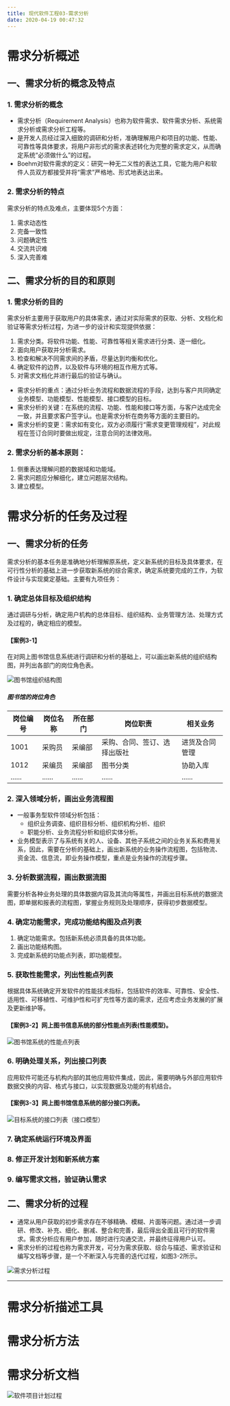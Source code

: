 ```yaml
---
title: 现代软件工程03-需求分析
date: 2020-04-19 00:47:32
---
```


# 需求分析概述

## 一、需求分析的概念及特点

### 1. 需求分析的概念

- 需求分析（Requirement Analysis）也称为软件需求、软件需求分析、系统需求分析或需求分析工程等。
- 是开发人员经过深入细致的调研和分析，准确理解用户和项目的功能、性能、可靠性等具体要求，将用户非形式的需求表述转化为完整的需求定义，从而确定系统“必须做什么”的过程。
- Boehm对软件需求的定义：研究一种无二义性的表达工具，它能为用户和软件人员双方都接受并将“需求”严格地、形式地表达出来。

### 2. 需求分析的特点

需求分析的特点及难点，主要体现5个方面：

1. 需求动态性
2. 完备一致性
3. 问题确定性
4. 交流共识难
5. 深入完善难

## 二、需求分析的目的和原则

### 1. 需求分析的目的

需求分析主要用于获取用户的具体需求，通过对实际需求的获取、分析、文档化和验证等需求分析过程，为进一步的设计和实现提供依据：

1. 需求分类。将软件功能、性能、可靠性等相关需求进行分类、逐一细化。
2. 面向用户获取并分析需求。
3. 检查和解决不同需求间的矛盾，尽量达到均衡和优化。
4. 确定软件的边界，以及软件与环境的相互作用方式等。
5. 对需求文档化并进行最后的验证与确认。

- 需求分析的重点：通过分析业务流程和数据流程的手段，达到与客户共同确定业务模型、功能模型、性能模型、接口模型的目标。
- 需求分析的关键：在系统的流程、功能、性能和接口等方面，与客户达成完全一致，并且要求客户签字认。也是需求分析在商务等方面的主要目的。    
- 需求分析的变更：需求如有变化，双方必须履行“需求变更管理规程”，对此规程在签订合同时要做出规定，注意合同的法律效用。

### 2. 需求分析的基本原则：

1. 侧重表达理解问题的数据域和功能域。
2. 需求问题应分解细化，建立问题层次结构。
3. 建立模型。

# 需求分析的任务及过程

## 一、需求分析的任务

需求分析的基本任务是准确地分析理解原系统，定义新系统的目标及具体要求，在可行性分析的基础上进一步获取新系统的综合需求，确定系统要完成的工作，为软件设计与实现奠定基础。主要有九项任务：

### 1. 确定总体目标及组织结构

通过调研与分析，确定用户机构的总体目标、组织结构、业务管理方法、处理方式及过程的，确定相应的模型。

#### 【案例3-1】

在对网上图书馆信息系统进行调研和分析的基础上，可以画出新系统的组织结构图，并列出各部门的岗位角色表。

![图书馆组织结构图](./现代软件工程03-需求分析/图书馆组织结构图.png)

##### 图书馆的岗位角色

|岗位编号|岗位名称|所在部门|岗位职责|相关业务|
|---|---|---|---|---|
|1001|采购员|采编部|采购、合同、签订、选择出版社|进货及合同管理|
|1012|采编员|采编部|图书分类|协助入库|
|......|......|......|......|......|

### 2. 深入领域分析，画出业务流程图

- 一般事务型软件领域分析包括：
  - 组织业务调查、组织目标分析、组织机构分析、组织
  - 职能分析、业务流程分析和组织实体分析。
- 业务模型表示了与系统有关的人、设备、其他子系统之间的业务关系和费用关系，因此，需要在分析的基础上，画出新系统的业务操作流程图，包括物流、资金流、信息流，即业务操作模型，重点是业务操作的流程步骤。

### 3. 分析数据流程，画出数据流图

需要分析各种业务处理的具体数据内容及其流向等属性，并画出目标系统的数据流图，即单据和报表的流程图，掌握业务规则及处理顺序，获得初步数据模型。

### 4. 确定功能需求，完成功能结构图及点列表

1. 确定功能需求。包括新系统必须具备的具体功能。
2. 画出功能结构图。
3. 完成新系统的功能点列表，即功能模型。

### 5. 获取性能需求，列出性能点列表

根据具体系统确定开发软件的性能技术指标，包括软件的效率、可靠性、安全性、适用性、可移植性、可维护性和可扩充性等方面的需求，还应考虑业务发展的扩展及更新维护等。

#### 【案例3-2】网上图书信息系统的部分性能点列表(性能模型)。

![图书馆系统的性能点列表](./现代软件工程03-需求分析/图书馆系统的性能点列表.png)

### 6. 明确处理关系，列出接口列表

应用软件可能还与机构内部的其他应用软件集成，因此，需要明确与外部应用软件数据交换的内容、格式与接口，以实现数据及功能的有机结合。

#### 【案例3-3】网上图书馆信息系统的部分接口列表。

![目标系统的接口列表（接口模型）](./现代软件工程03-需求分析/目标系统的接口列表（接口模型.png)

### 7. 确定系统运行环境及界面

### 8. 修正开发计划和新系统方案

### 9. 编写需求文档，验证确认需求 


## 二、需求分析的过程

- 通常从用户获取的初步需求存在不够精确、模糊、片面等问题。通过进一步调研、修改、补充、细化、删减、整合和完善，最后得出全面且可行的软件需求。需求分析应有用户参加，随时进行沟通交流，并最终征得用户认可。
- 需求分析的过程也称为需求开发，可分为需求获取、综合与描述、需求验证和编写文档等步骤，是一个不断深入与完善的迭代过程，如图3-2所示。

![需求分析过程](./现代软件工程03-需求分析/需求分析过程.png)

---

# 需求分析描述工具

# 需求分析方法

# 需求分析文档


![软件项目计划过程](./现代软件工程03-需求分析/软件项目计划过程.png)